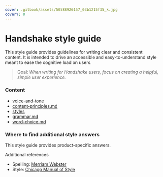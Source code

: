 ```yaml
---
cover: .gitbook/assets/50588926157_03b1215f35_k.jpg
coverY: 0
---
```


# Handshake style guide

This style guide provides guidelines for writing clear and consistent content. It is intended to drive an accessible and easy-to-understand style meant to ease the cognitive load on users.

> Goal: _When writing for Handshake users, focus on creating a helpful, simple user experience._

### Content

* [voice-and-tone](voice-and-tone/ "mention")
* [content-principles.md](content-principles.md "mention")
* [styles](styles/ "mention")
* [grammar.md](grammar.md "mention")
* [word-choice.md](word-choice.md "mention")



### Where to find additional style answers

This style guide provides product-specific answers.

Additional references

* Spelling: [Merriam Webster](https://www.merriam-webster.com)
* Style: [Chicago Manual of Style](https://www.chicagomanualofstyle.org)
